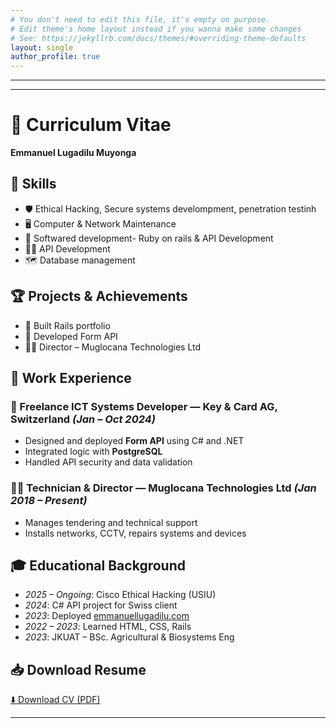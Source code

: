 ```yaml
---
# You don't need to edit this file, it's empty on purpose.
# Edit theme's home layout instead if you wanna make some changes
# See: https://jekyllrb.com/docs/themes/#overriding-theme-defaults
layout: single
author_profile: true
---
```

---
---

# 📄 Curriculum Vitae

**Emmanuel Lugadilu Muyonga**

## 🧠 Skills
- 🛡️ Ethical Hacking, Secure systems develompment, penetration testinh 
- 🖥️ Computer & Network Maintenance  
- 🧰 Softwared development- Ruby on rails & API Development  
- 🧑‍💼  API Development
- 🗺️ Database management 

## 🏆 Projects & Achievements
- 🚀 Built Rails portfolio  
- 🔐 Developed Form API  
- 🧑‍💼 Director – Muglocana Technologies Ltd
 
## 💼 Work Experience

### 🔧 Freelance ICT Systems Developer — Key & Card AG, Switzerland *(Jan – Oct 2024)*
- Designed and deployed **Form API** using C# and .NET  
- Integrated logic with **PostgreSQL**  
- Handled API security and data validation  

### 🧑‍💻 Technician & Director — Muglocana Technologies Ltd *(Jan 2018 – Present)*
- Manages tendering and technical support  
- Installs networks, CCTV, repairs systems and devices  


## 🎓 Educational Background
- *2025 – Ongoing*: Cisco Ethical Hacking (USIU)  
- *2024*: C# API project for Swiss client  
- *2023*: Deployed [emmanuellugadilu.com](https://emmanuellugadilu.com)  
- *2022 – 2023*: Learned HTML, CSS, Rails  
- *2023*: JKUAT – BSc. Agricultural & Biosystems Eng  



## 📥 Download Resume
[⬇️ Download CV (PDF)](/assets/resume.pdf)

---

